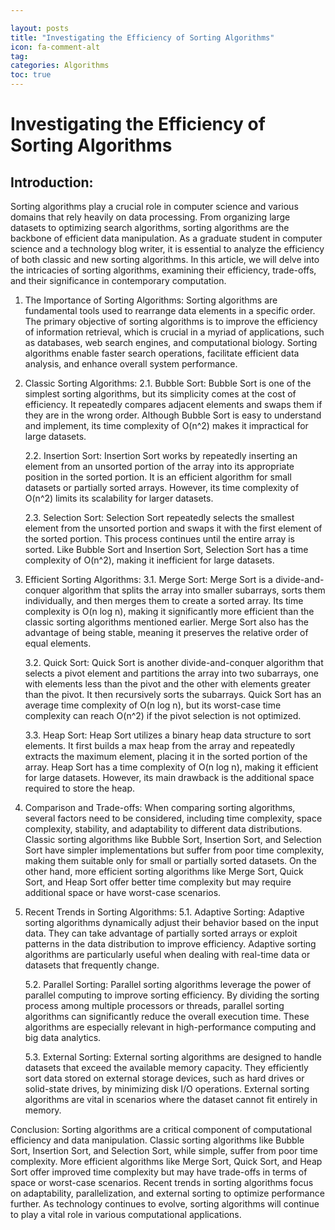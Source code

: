 ```yaml
---

layout: posts
title: "Investigating the Efficiency of Sorting Algorithms"
icon: fa-comment-alt
tag:      
categories: Algorithms
toc: true
---
```




# Investigating the Efficiency of Sorting Algorithms

## Introduction:
Sorting algorithms play a crucial role in computer science and various domains that rely heavily on data processing. From organizing large datasets to optimizing search algorithms, sorting algorithms are the backbone of efficient data manipulation. As a graduate student in computer science and a technology blog writer, it is essential to analyze the efficiency of both classic and new sorting algorithms. In this article, we will delve into the intricacies of sorting algorithms, examining their efficiency, trade-offs, and their significance in contemporary computation.

1. The Importance of Sorting Algorithms:
Sorting algorithms are fundamental tools used to rearrange data elements in a specific order. The primary objective of sorting algorithms is to improve the efficiency of information retrieval, which is crucial in a myriad of applications, such as databases, web search engines, and computational biology. Sorting algorithms enable faster search operations, facilitate efficient data analysis, and enhance overall system performance.

2. Classic Sorting Algorithms:
   2.1. Bubble Sort:
   Bubble Sort is one of the simplest sorting algorithms, but its simplicity comes at the cost of efficiency. It repeatedly compares adjacent elements and swaps them if they are in the wrong order. Although Bubble Sort is easy to understand and implement, its time complexity of O(n^2) makes it impractical for large datasets.
   
   2.2. Insertion Sort:
   Insertion Sort works by repeatedly inserting an element from an unsorted portion of the array into its appropriate position in the sorted portion. It is an efficient algorithm for small datasets or partially sorted arrays. However, its time complexity of O(n^2) limits its scalability for larger datasets.
   
   2.3. Selection Sort:
   Selection Sort repeatedly selects the smallest element from the unsorted portion and swaps it with the first element of the sorted portion. This process continues until the entire array is sorted. Like Bubble Sort and Insertion Sort, Selection Sort has a time complexity of O(n^2), making it inefficient for large datasets.
   
3. Efficient Sorting Algorithms:
   3.1. Merge Sort:
   Merge Sort is a divide-and-conquer algorithm that splits the array into smaller subarrays, sorts them individually, and then merges them to create a sorted array. Its time complexity is O(n log n), making it significantly more efficient than the classic sorting algorithms mentioned earlier. Merge Sort also has the advantage of being stable, meaning it preserves the relative order of equal elements.
   
   3.2. Quick Sort:
   Quick Sort is another divide-and-conquer algorithm that selects a pivot element and partitions the array into two subarrays, one with elements less than the pivot and the other with elements greater than the pivot. It then recursively sorts the subarrays. Quick Sort has an average time complexity of O(n log n), but its worst-case time complexity can reach O(n^2) if the pivot selection is not optimized.
   
   3.3. Heap Sort:
   Heap Sort utilizes a binary heap data structure to sort elements. It first builds a max heap from the array and repeatedly extracts the maximum element, placing it in the sorted portion of the array. Heap Sort has a time complexity of O(n log n), making it efficient for large datasets. However, its main drawback is the additional space required to store the heap.
   
4. Comparison and Trade-offs:
When comparing sorting algorithms, several factors need to be considered, including time complexity, space complexity, stability, and adaptability to different data distributions. Classic sorting algorithms like Bubble Sort, Insertion Sort, and Selection Sort have simpler implementations but suffer from poor time complexity, making them suitable only for small or partially sorted datasets. On the other hand, more efficient sorting algorithms like Merge Sort, Quick Sort, and Heap Sort offer better time complexity but may require additional space or have worst-case scenarios.

5. Recent Trends in Sorting Algorithms:
   5.1. Adaptive Sorting:
   Adaptive sorting algorithms dynamically adjust their behavior based on the input data. They can take advantage of partially sorted arrays or exploit patterns in the data distribution to improve efficiency. Adaptive sorting algorithms are particularly useful when dealing with real-time data or datasets that frequently change.
   
   5.2. Parallel Sorting:
   Parallel sorting algorithms leverage the power of parallel computing to improve sorting efficiency. By dividing the sorting process among multiple processors or threads, parallel sorting algorithms can significantly reduce the overall execution time. These algorithms are especially relevant in high-performance computing and big data analytics.
   
   5.3. External Sorting:
   External sorting algorithms are designed to handle datasets that exceed the available memory capacity. They efficiently sort data stored on external storage devices, such as hard drives or solid-state drives, by minimizing disk I/O operations. External sorting algorithms are vital in scenarios where the dataset cannot fit entirely in memory.
   
Conclusion:
Sorting algorithms are a critical component of computational efficiency and data manipulation. Classic sorting algorithms like Bubble Sort, Insertion Sort, and Selection Sort, while simple, suffer from poor time complexity. More efficient algorithms like Merge Sort, Quick Sort, and Heap Sort offer improved time complexity but may have trade-offs in terms of space or worst-case scenarios. Recent trends in sorting algorithms focus on adaptability, parallelization, and external sorting to optimize performance further. As technology continues to evolve, sorting algorithms will continue to play a vital role in various computational applications.